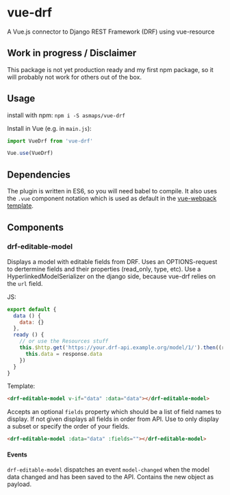 # vue-drf

A Vue.js connector to Django REST Framework (DRF) using vue-resource


## Work in progress / Disclaimer

This package is not yet production ready and my first npm package, so it will probably not work for others out of the
box.


## Usage

install with npm: `npm i -S asmaps/vue-drf`

Install in Vue (e.g. in `main.js`):

```javascript
import VueDrf from 'vue-drf'

Vue.use(VueDrf)
```


## Dependencies

The plugin is written in ES6, so you will need babel to compile. It also uses the `.vue` component notation which is
used as default in the [vue-webpack template](https://github.com/vuejs-templates/webpack).


## Components

### drf-editable-model

Displays a model with editable fields from DRF. Uses an OPTIONS-request to dertermine fields and their properties
(read_only, type, etc). Use a HyperlinkedModelSerializer on the django side, because vue-drf relies on the `url` field.

JS:
```javascript
export default {
  data () {
    data: {}
  },
  ready () {
    // or use the Resources stuff
    this.$http.get('https://your.drf-api.example.org/model/1/').then((response) => {
      this.data = response.data
    })
  }
}
```

Template:

```html
<drf-editable-model v-if="data" :data="data"></drf-editable-model>
```

Accepts an optional `fields` property which should be a list of field names to display. If not given displays all fields
in order from API. Use to only display a subset or specify the order of your fields.

```html
<drf-editable-model :data="data" :fields=""></drf-editable-model>
```

#### Events

`drf-editable-model` dispatches an event `model-changed` when the model data changed and has been saved to the API.
Contains the new object as payload.
